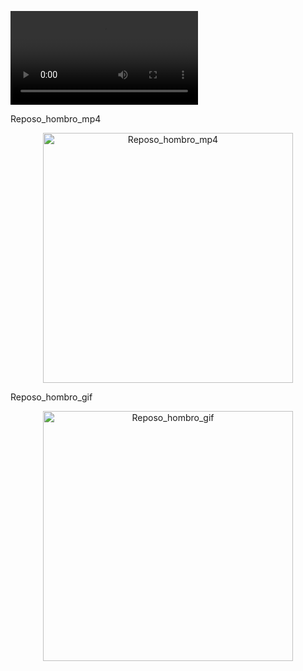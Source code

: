 ![Reposo 1](Otros/Reposo_hombro.mp4)

Reposo_hombro_mp4
<p align="center">
  <img src="./Otros/Reposo_hombro.mp4" alt="Reposo_hombro_mp4" width="400"/>
</p>

Reposo_hombro_gif
<p align="center">
  <img src="./Otros/Reposo_hombro.gif" alt="Reposo_hombro_gif" width="400"/>
</p>
